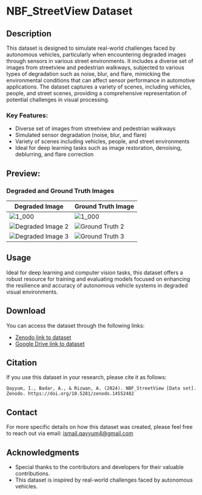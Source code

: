 # NBF_StreetView Dataset

## Description

This dataset is designed to simulate real-world challenges faced by autonomous vehicles, particularly when encountering degraded images through sensors in various street environments. It includes a diverse set of images from streetview and pedestrian walkways, subjected to various types of degradation such as noise, blur, and flare, mimicking the environmental conditions that can affect sensor performance in automotive applications. The dataset captures a variety of scenes, including vehicles, people, and street scenes, providing a comprehensive representation of potential challenges in visual processing.

### Key Features:
- Diverse set of images from streetview and pedestrian walkways
- Simulated sensor degradation (noise, blur, and flare)
- Variety of scenes including vehicles, people, and street environments
- Ideal for deep learning tasks such as image restoration, denoising, deblurring, and flare correction

## Preview:

### Degraded and Ground Truth Images

| Degraded Image | Ground Truth Image |
|----------------|--------------------|
| ![1_000](https://github.com/user-attachments/assets/674a3d13-d0ae-4421-a879-67c3f954c706) | ![1_000](https://github.com/user-attachments/assets/d34e548d-d8f4-4b48-bb48-f6d81e9d7001) |
| ![Degraded Image 2](path/to/degraded2.jpg) | ![Ground Truth 2](path/to/groundtruth2.jpg) |
| ![Degraded Image 3](path/to/degraded3.jpg) | ![Ground Truth 3](path/to/groundtruth3.jpg) |

## Usage

Ideal for deep learning and computer vision tasks, this dataset offers a robust resource for training and evaluating models focused on enhancing the resilience and accuracy of autonomous vehicle systems in degraded visual environments.

## Download

You can access the dataset through the following links:

- [Zenodo link to dataset](https://doi.org/10.5281/zenodo.14552482) 
- [Google Drive link to dataset](https://drive.google.com/drive/folders/1j2vi9OeHsBr0aOE7IXpr0E3SFSV9bjCf?usp=sharing) 

## Citation

If you use this dataset in your research, please cite it as follows:

```Qayyum, I., Badar, A., & Rizwan, A. (2024). NBF_StreetView [Data set]. Zenodo. https://doi.org/10.5281/zenodo.14552482```

## Contact

For more specific details on how this dataset was created, please feel free to reach out via email: ismail.qayyum4@gmail.com

## Acknowledgments

- Special thanks to the contributors and developers for their valuable contributions.
- This dataset is inspired by real-world challenges faced by autonomous vehicles.
